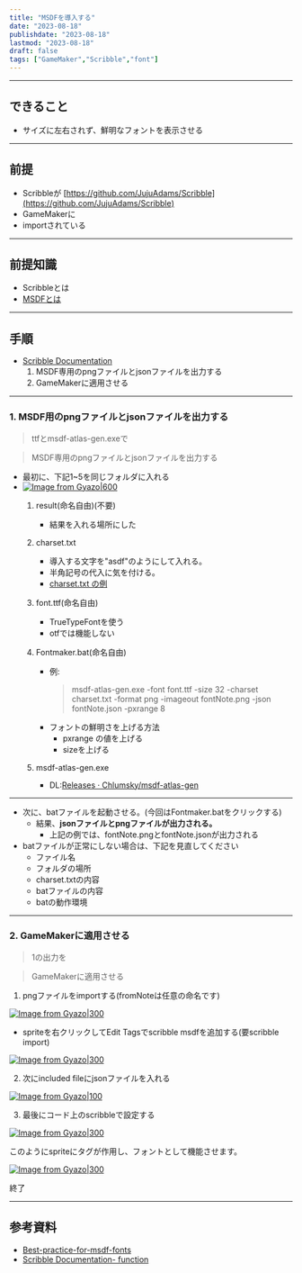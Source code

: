 ```yaml
---
title: "MSDFを導入する"
date: "2023-08-18"
publishdate: "2023-08-18"
lastmod: "2023-08-18"
draft: false
tags: ["GameMaker","Scribble","font"]
---
```


---
## できること
- サイズに左右されず、鮮明なフォントを表示させる
---
## 前提
- Scribbleが [https://github.com/JujuAdams/Scribble](https://github.com/JujuAdams/Scribble)
- GameMakerに
- importされている
--- 
## 前提知識
- Scribbleとは
- [MSDFとは](https://github.com/Chlumsky/msdfgen)
---
## 手順
- [Scribble Documentation](https://www.jujuadams.com/Scribble/#/latest/msdf-fonts)
	1. MSDF専用のpngファイルとjsonファイルを出力する
	2. GameMakerに適用させる
---
### 1. MSDF用のpngファイルとjsonファイルを出力する
> ttfとmsdf-atlas-gen.exeで

> MSDF専用のpngファイルとjsonファイルを出力する

- 最初に、下記1~5を同じフォルダに入れる
- [![Image from Gyazo|600](https://i.gyazo.com/ba206db4399a45919d97e18914e32bfd.png)](https://gyazo.com/ba206db4399a45919d97e18914e32bfd)
	1. result(命名自由)(不要)
		- 結果を入れる場所にした
	2. charset.txt
		- 導入する文字を"asdf"のようにして入れる。
		- 半角記号の代入に気を付ける。
		- [charset.txt の例](https://drive.google.com/file/d/1y9-iEL2Zya8tfJUbHAAqklWk7rHaZugF/view?usp=drive_link)
	3. font.ttf(命名自由)
		- TrueTypeFontを使う 
		- otfでは機能しない
	4. Fontmaker.bat(命名自由)
		- 例:
			> msdf-atlas-gen.exe -font font.ttf -size 32 -charset charset.txt -format png -imageout fontNote.png -json fontNote.json -pxrange 8
		- フォントの鮮明さを上げる方法
			- pxrange の値を上げる
			- sizeを上げる

	5. msdf-atlas-gen.exe
		- DL:[Releases · Chlumsky/msdf-atlas-gen](https://github.com/Chlumsky/msdf-atlas-gen/releases)

---

- 次に、batファイルを起動させる。(今回はFontmaker.batをクリックする)
	- 結果、**jsonファイルとpngファイルが出力される。**
		- 上記の例では、fontNote.pngとfontNote.jsonが出力される
- batファイルが正常にしない場合は、下記を見直してください
	- ファイル名
	- フォルダの場所
	- charset.txtの内容
	- batファイルの内容
	- batの動作環境
---
### 2. GameMakerに適用させる
> 1の出力を

> GameMakerに適用させる

1. pngファイルをimportする(fromNoteは任意の命名です)

[![Image from Gyazo|300](https://i.gyazo.com/223f073b4d10116da7cb2c144303e754.png)](https://gyazo.com/223f073b4d10116da7cb2c144303e754)

- spriteを右クリックしてEdit Tagsでscribble msdfを追加する(要scribble import)

[![Image from Gyazo|300](https://i.gyazo.com/373ad87b41e3af980f8f8ed1e189c944.png)](https://gyazo.com/373ad87b41e3af980f8f8ed1e189c944)

2. 次にincluded fileにjsonファイルを入れる

[![Image from Gyazo|100](https://i.gyazo.com/5808773f368bfdc84368894711fa2c82.png)](https://gyazo.com/5808773f368bfdc84368894711fa2c82)

3. 最後にコード上のscribbleで設定する

[![Image from Gyazo|300](https://i.gyazo.com/05286962e49bb01551c7ebac1b71e4b4.png)](https://gyazo.com/05286962e49bb01551c7ebac1b71e4b4)

このようにspriteにタグが作用し、フォントとして機能させます。

[![Image from Gyazo|300](https://i.gyazo.com/bd5834903e895bde034448df16b10696.png)](https://gyazo.com/bd5834903e895bde034448df16b10696)

終了

---
## 参考資料
- [Best-practice-for-msdf-fonts](https://www.jujuadams.com/Scribble/#/latest/msdf-fonts?id=best-practice-for-msdf-fonts)
- [Scribble Documentation- function](https://www.jujuadams.com/Scribble/#/latest/scribble-methods?id=msdf)
